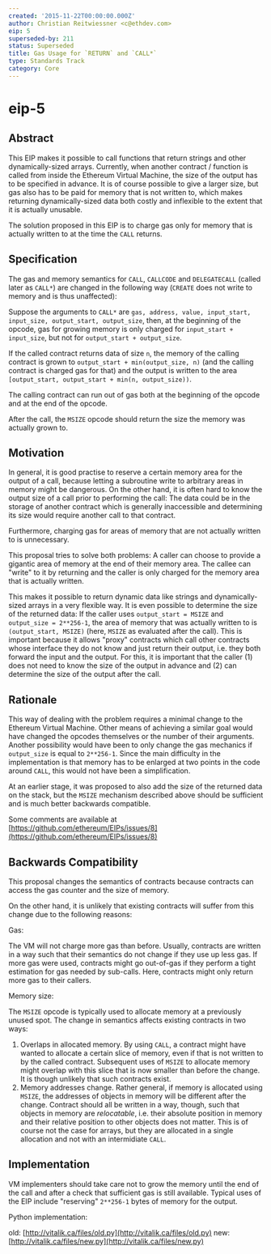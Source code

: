 ```yaml
---
created: '2015-11-22T00:00:00.000Z'
author: Christian Reitwiessner <c@ethdev.com>
eip: 5
superseded-by: 211
status: Superseded
title: Gas Usage for `RETURN` and `CALL*`
type: Standards Track
category: Core
---
```


# eip-5

## Abstract

This EIP makes it possible to call functions that return strings and other dynamically-sized arrays. Currently, when another contract / function is called from inside the Ethereum Virtual Machine, the size of the output has to be specified in advance. It is of course possible to give a larger size, but gas also has to be paid for memory that is not written to, which makes returning dynamically-sized data both costly and inflexible to the extent that it is actually unusable.

The solution proposed in this EIP is to charge gas only for memory that is actually written to at the time the `CALL` returns.

## Specification

The gas and memory semantics for `CALL`, `CALLCODE` and `DELEGATECALL` \(called later as `CALL*`\) are changed in the following way \(`CREATE` does not write to memory and is thus unaffected\):

Suppose the arguments to `CALL*` are `gas, address, value, input_start, input_size, output_start, output_size`, then, at the beginning of the opcode, gas for growing memory is only charged for `input_start + input_size`, but not for `output_start + output_size`.

If the called contract returns data of size `n`, the memory of the calling contract is grown to `output_start + min(output_size, n)` \(and the calling contract is charged gas for that\) and the output is written to the area `[output_start, output_start + min(n, output_size))`.

The calling contract can run out of gas both at the beginning of the opcode and at the end of the opcode.

After the call, the `MSIZE` opcode should return the size the memory was actually grown to.

## Motivation

In general, it is good practise to reserve a certain memory area for the output of a call, because letting a subroutine write to arbitrary areas in memory might be dangerous. On the other hand, it is often hard to know the output size of a call prior to performing the call: The data could be in the storage of another contract which is generally inaccessible and determining its size would require another call to that contract.

Furthermore, charging gas for areas of memory that are not actually written to is unnecessary.

This proposal tries to solve both problems: A caller can choose to provide a gigantic area of memory at the end of their memory area. The callee can "write" to it by returning and the caller is only charged for the memory area that is actually written.

This makes it possible to return dynamic data like strings and dynamically-sized arrays in a very flexible way. It is even possible to determine the size of the returned data: If the caller uses `output_start = MSIZE` and `output_size = 2**256-1`, the area of memory that was actually written to is `(output_start, MSIZE)` \(here, `MSIZE` as evaluated after the call\). This is important because it allows "proxy" contracts which call other contracts whose interface they do not know and just return their output, i.e. they both forward the input and the output. For this, it is important that the caller \(1\) does not need to know the size of the output in advance and \(2\) can determine the size of the output after the call.

## Rationale

This way of dealing with the problem requires a minimal change to the Ethereum Virtual Machine. Other means of achieving a similar goal would have changed the opcodes themselves or the number of their arguments. Another possibility would have been to only change the gas mechanics if `output_size` is equal to `2**256-1`. Since the main difficulty in the implementation is that memory has to be enlarged at two points in the code around `CALL`, this would not have been a simplification.

At an earlier stage, it was proposed to also add the size of the returned data on the stack, but the `MSIZE` mechanism described above should be sufficient and is much better backwards compatible.

Some comments are available at [https://github.com/ethereum/EIPs/issues/8](https://github.com/ethereum/EIPs/issues/8)

## Backwards Compatibility

This proposal changes the semantics of contracts because contracts can access the gas counter and the size of memory.

On the other hand, it is unlikely that existing contracts will suffer from this change due to the following reasons:

Gas:

The VM will not charge more gas than before. Usually, contracts are written in a way such that their semantics do not change if they use up less gas. If more gas were used, contracts might go out-of-gas if they perform a tight estimation for gas needed by sub-calls. Here, contracts might only return more gas to their callers.

Memory size:

The `MSIZE` opcode is typically used to allocate memory at a previously unused spot. The change in semantics affects existing contracts in two ways:

1. Overlaps in allocated memory. By using `CALL`, a contract might have wanted to allocate a certain slice of memory, even if that is not written to by the called contract. Subsequent uses of `MSIZE` to allocate memory might overlap with this slice that is now smaller than before the change. It is though unlikely that such contracts exist.
2. Memory addresses change. Rather general, if memory is allocated using `MSIZE`, the addresses of objects in memory will be different after the change. Contract should all be written in a way, though, such that objects in memory are _relocatable_, i.e. their absolute position in memory and their relative position to other objects does not matter. This is of course not the case for arrays, but they are allocated in a single allocation and not with an intermidiate `CALL`.

## Implementation

VM implementers should take care not to grow the memory until the end of the call and after a check that sufficient gas is still available. Typical uses of the EIP include "reserving" `2**256-1` bytes of memory for the output.

Python implementation:

old: [http://vitalik.ca/files/old.py](http://vitalik.ca/files/old.py) new: [http://vitalik.ca/files/new.py](http://vitalik.ca/files/new.py)


